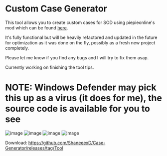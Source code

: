 Custom Case Generator
=
This tool allows you to create custom cases for SOD using piepieonline's mod which can be found [here](https://thunderstore.io/c/shadows-of-doubt/p/Piepieonline/CommunityCaseLoader/).

It's fully functional but will be heavily refactored and updated in the future for optimization as it was done on the fly, possibly as a fresh new project completely.

Please let me know if you find any bugs and I will try to fix them asap.

Currently working on finishing the tool tips.

NOTE: Windows Defender may pick this up as a virus (it does for me), the source code is available for you to see
=
![image](https://github.com/user-attachments/assets/25ed573d-5cad-461d-87f1-be3dd31c18ef)
![image](https://github.com/user-attachments/assets/f8c47e08-e2b2-4b25-9cc5-53e0fc18fc30)
![image](https://github.com/user-attachments/assets/a831cb6d-41a1-4610-8ec2-281e64e40553)
![image](https://github.com/user-attachments/assets/5afc690d-eea0-4451-9cc0-1bfaa5c4a60b)


Download: https://github.com/ShaneeexD/Case-Generator/releases/tag/Tool
